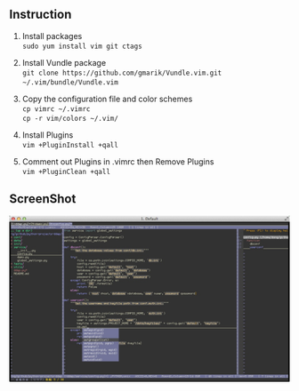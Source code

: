 Instruction
---
1. Install packages<br>
`sudo yum install vim git ctags`<br>

2. Install Vundle package<br>
`git clone https://github.com/gmarik/Vundle.vim.git ~/.vim/bundle/Vundle.vim`<br>

3. Copy the configuration file and color schemes<br>
`cp vimrc ~/.vimrc`<br>
`cp -r vim/colors ~/.vim/`<br>

4. Install Plugins<br>
`vim +PluginInstall +qall`<br>

5. Comment out Plugins in .vimrc then Remove Plugins<br>
`vim +PluginClean +qall`<br>

ScreenShot
---
![image](screenshot.png)
